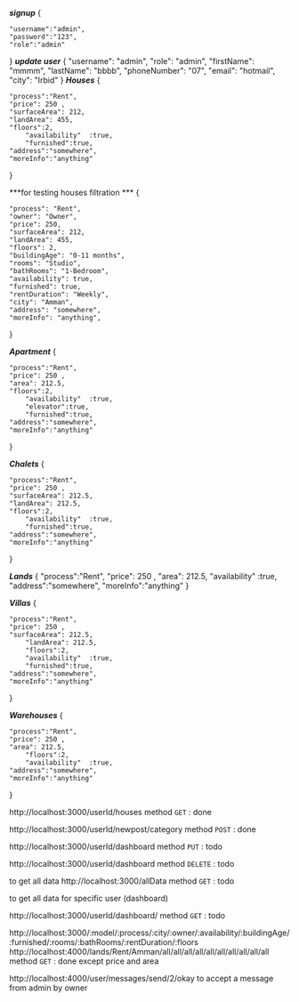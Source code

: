 ***signup***
{

    "username":"admin",
    "password":"123",
    "role":"admin"

}
***update user***
{
    "username": "admin",
    "role": "admin",
    "firstName": "mmmm",
    "lastName": "bbbb",
    "phoneNumber": "07",
    "email": "hotmail",
    "city": "Irbid"
}
***Houses***
{

    "process":"Rent",
    "price": 250 ,
    "surfaceArea": 212,
    "landArea": 455,
    "floors":2,
        "availability"  :true,
        "furnished":true,
    "address":"somewhere",
    "moreInfo":"anything"

}

***for testing houses filtration ***
{

    "process": "Rent",
    "owner": "Owner",
    "price": 250,
    "surfaceArea": 212,
    "landArea": 455,
    "floors": 2,
    "buildingAge": "0-11 months",
    "rooms": "Studio",
    "bathRooms": "1-Bedroom",
    "availability": true,
    "furnished": true,
    "rentDuration": "Weekly",
    "city": "Amman",
    "address": "somewhere",
    "moreInfo": "anything",

  }

***Apartment***
{

    "process":"Rent",
    "price": 250 ,
    "area": 212.5,
    "floors":2,
        "availability"  :true,
        "elevator":true,
        "furnished":true,
    "address":"somewhere",
    "moreInfo":"anything"

}

***Chalets***
{

    "process":"Rent",
    "price": 250 ,
    "surfaceArea": 212.5,
    "landArea": 212.5,
    "floors":2,
        "availability"  :true,
        "furnished":true,
    "address":"somewhere",
    "moreInfo":"anything"

}

***Lands***
{
    "process":"Rent",
    "price": 250 ,
    "area": 212.5,
    "availability"  :true,
    "address":"somewhere",
    "moreInfo":"anything"
}

***Villas***
{

    "process":"Rent",
    "price": 250 ,
    "surfaceArea": 212.5,
        "landArea": 212.5,
        "floors":2,
        "availability"  :true,
        "furnished":true,
    "address":"somewhere",
    "moreInfo":"anything"

}

***Warehouses***
{

    "process":"Rent",
    "price": 250 ,
    "area": 212.5,
        "floors":2,
        "availability"  :true,
    "address":"somewhere",
    "moreInfo":"anything"

}

http://localhost:3000/userId/houses     method `GET` :  done 

http://localhost:3000/userId/newpost/category   method `POST` : done

http://localhost:3000/userId/dashboard  method `PUT` : todo

http://localhost:3000/userId/dashboard   method `DELETE` : todo

to get all data
http://localhost:3000/allData  method `GET` : todo

to get all data for specific user (dashboard)

http://localhost:3000/userId/dashboard/ method `GET` : todo

http://localhost:3000/:model/:process/:city/:owner/:availability/:buildingAge/:furnished/:rooms/:bathRooms/:rentDuration/:floors  
http://localhost:4000/lands/Rent/Amman/all/all/all/all/all/all/all/all/all/all 
method `GET` : done except price and area


 http://localhost:4000/user/messages/send/2/okay to accept a message from admin by owner
